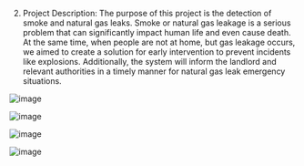 2.	Project Description:
 The purpose of this project is the detection of smoke and natural gas leaks. Smoke or natural gas leakage is a serious problem that can significantly impact human life and even cause death. At the same time, when people are not at home, but gas leakage occurs, we aimed to create a solution for early intervention to prevent incidents like explosions. Additionally, the system will inform the landlord and relevant authorities in a timely manner for natural gas leak emergency situations.

![image](https://github.com/RominaDehghani/smart-textile/assets/129296090/61d4c084-94bf-4aea-8234-04be78965fe0)

![image](https://github.com/RominaDehghani/smart-textile/assets/129296090/87e6cdd6-2d9f-4ce8-be0f-9b73e6f1ef7a)

![image](https://github.com/RominaDehghani/smart-textile/assets/129296090/10849364-ac60-4f8e-a89e-75909584711f)

![image](https://github.com/RominaDehghani/smart-textile/assets/129296090/0f54c2be-6080-43f0-9a78-36091773c415)


